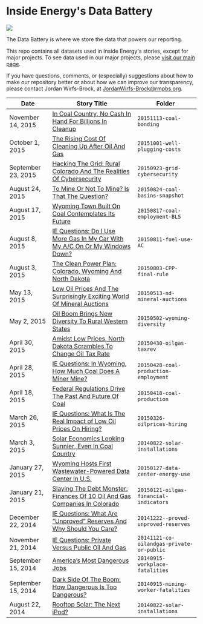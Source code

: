 # Inside Energy's Data Battery

![](http://insideenergy.org/files/2015/07/data_battery_logo.jpg)

The Data Battery is where we store the data that powers our reporting.

This repo contains all datasets used in Inside Energy's stories, except for major projects. To see data used in our major projects, please [visit our main page](https://github.com/InsideEnergy).

If you have questions, comments, or (especially) suggestions about how to make our repository better or about how we can improve our transparency, please contact Jordan Wirfs-Brock, at JordanWirfs-Brock@rmpbs.org.

Date | Story Title | Folder
---------|-----|-----
November 14, 2015 | [In Coal Country, No Cash In Hand For Billions In Cleanup](http://insideenergy.org/2015/11/14/in-coal-county-no-cash-in-hand-for-billions-in-cleanup/) | `20151113-coal-bonding`
October 1, 2015 | [The Rising Cost Of Cleaning Up After Oil And Gas](http://insideenergy.org/2015/10/01/the-rising-cost-of-cleaning-up-after-oil-and-gas/) | `20151001-well-plugging-costs`
September 23, 2015 | [Hacking The Grid: Rural Colorado And The Realities Of Cybersecurity](http://insideenergy.org/2015/09/23/hacking-the-grid-rural-colorado-and-the-realities-of-cybersecurity/) | `20150923-grid-cybersecurity`
August 24, 2015 | [To Mine Or Not To Mine? Is That The Question?](http://insideenergy.org/2015/08/24/to-mine-or-not-to-mine-is-that-the-question/) | `20150824-coal-basins-snapshot`
August 17, 2015 | [Wyoming Town Built On Coal Contemplates Its Future](http://insideenergy.org/2015/08/17/wyoming-town-built-on-coal-contemplates-its-future/) | `20150817-coal-employment-BLS`
August 8, 2015 | [IE Questions: Do I Use More Gas In My Car With My A/C On Or My Windows Down?](http://insideenergy.org/2015/08/11/ie-questions-do-i-use-more-gas-in-my-car-with-my-ac-on-or-my-windows-down) | `20150811-fuel-use-AC`
August 3, 2015 | [The Clean Power Plan: Colorado, Wyoming And North Dakota](http://insideenergy.org/2015/08/03/obamas-clean-power-plan-visualized/) | `20150803-CPP-final-rule`
May 13, 2015 | [Low Oil Prices And The Surprisingly Exciting World Of Mineral Auctions](http://insideenergy.org/2015/05/13/low-oil-prices-and-the-surprisingly-exciting-world-of-mineral-auctions/) | `20150513-nd-mineral-auctions`
May 2, 2015 | [Oil Boom Brings New Diversity To Rural Western States](http://insideenergy.org/2015/05/02/oil-boom-brings-new-diversity-to-rural-western-states/) | `20150502-wyoming-diversity`
April 30, 2015 | [Amidst Low Prices, North Dakota Scrambles To Change Oil Tax Rate](http://insideenergy.org/2015/04/30/amidst-low-prices-north-dakota-scrambles-to-change-oil-tax-rate/) | `20150430-oilgas-taxrev`
April 28, 2015 | [IE Questions: In Wyoming, How Much Coal Does A Miner Mine?](http://insideenergy.org/2015/04/28/ie-questions-in-wyoming-how-much-coal-does-a-miner-mine/) | `20150428-coal-production-employment`
April 18, 2015 | [Federal Regulations Drive The Past And Future Of Coal](http://insideenergy.org/2015/04/18/federal-regulations-drive-the-past-and-future-of-coal/) | `20150418-coal-production`
March 26, 2015 | [IE Questions: What Is The Real Impact of Low Oil Prices On Hiring?](http://insideenergy.org/2015/03/26/ie-questions-what-is-the-real-impact-of-low-oil-prices-on-hiring/) | `20150326-oilprices-hiring`
March 3, 2015 | [Solar Economics Looking Sunnier, Even In Coal Country](http://insideenergy.org/2015/03/03/solar-economics-looking-sunnier-even-in-coal-country/) | `20140822-solar-installations`
January 27, 2015 | [Wyoming Hosts First Wastewater-Powered Data Center In U.S.](http://insideenergy.org/2015/01/27/wyoming-hosts-first-waste-powered-data-center-in-u-s/) | `20150127-data-center-energy-use`
January 21, 2015 | [Slaying The Debt Monster: Finances Of 10 Oil And Gas Companies In Colorado](http://insideenergy.org/2015/01/21/slaying-the-debt-monster-finances-of-10-oil-and-gas-companies-in-colorado/) | `20150121-oilgas-financial-indicators`
December 22, 2014 | [IE Questions: What Are “Unproved” Reserves And Why Should You Care?](http://insideenergy.org/2014/12/22/ie-questions-what-are-unproved-reserves-and-why-should-you-care/) | `20141222--proved-unproved-reserves`
November 21, 2014 | [IE Questions: Private Versus Public Oil And Gas](http://insideenergy.org/2014/11/21/ie-questions-how-big-is-the-black-box-of-private-oil-and-gas-companies/) | `20141121-co-oilandgas-private-or-public`
September 15, 2014 | [America’s Most Dangerous Jobs](http://insideenergy.org/2014/09/15/deadliest-catch/) | `20140915-workplace-fatalities`
September 15, 2014 | [Dark Side Of The Boom: How Dangerous Is Too Dangerous?](http://insideenergy.org/2014/09/15/dark-side-of-the-boom-how-dangerous-is-too-dangerous/) | `20140915-mining-worker-fatalities`
August 22, 2014 | [Rooftop Solar: The Next iPod?](http://insideenergy.org/2014/08/22/rooftop-solar-the-next-ipod/) | `20140822-solar-installations`